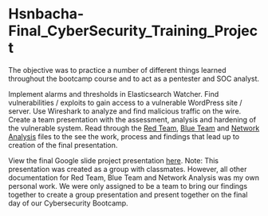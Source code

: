 # Hsnbacha-Final_CyberSecurity_Training_Project
The objective was to practice a number of different things learned throughout the bootcamp course and to act as a pentester and SOC analyst.

Implement alarms and thresholds in Elasticsearch Watcher.
Find vulnerabilities / exploits to gain access to a vulnerable WordPress site / server.
Use Wireshark to analyze and find malicious traffic on the wire.
Create a team presentation with the assessment, analysis and hardening of the vulnerable system.
Read through the [Red Team](https://github.com/Hsnbacha/Hsnbacha-Final_CyberSecurity_Project/blob/main/RedTeam.md), [Blue Team](https://github.com/Hsnbacha/Hsnbacha-Final_CyberSecurity_Project/blob/main/BlueTeam.md) and [Network Analysis]( https://github.com/Hsnbacha/Hsnbacha-Final_CyberSecurity_Project/blob/main/NetworkAnalysis.md) files to the see the work, process and findings that lead up to creation of the final presentation.

View the final Google slide project presentation [here](https://docs.google.com/presentation/d/12qnSPX8con6ED8Fl44b2cDw7Hlax74oI/edit?usp=sharing&ouid=105766580308576111518&rtpof=true&sd=true). Note: This presentation was created as a group with classmates. However, all other documentation for Red Team, Blue Team and Network Analysis was my own personal work. We were only assigned to be a team to bring our findings together to create a group presentation and present together on the final day of our Cybersecurity Bootcamp.
